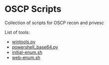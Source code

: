 # OSCP Scripts
Collection of scripts for OSCP recon and privesc

List of tools:

- [wintools.py](wintools/wintools.py)
- [powershell_base64.py](powershell-rev/powershell_base64.py)
- [initial-enum.sh](initial-enum/initial-enum.sh)
- [web-enum.sh](web-enum/web-enum.sh)
